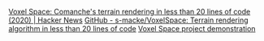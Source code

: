 
[Voxel Space: Comanche's terrain rendering in less than 20 lines of code (2020) | Hacker News](https://news.ycombinator.com/item?id=26631995)
[GitHub - s-macke/VoxelSpace: Terrain rendering algorithm in less than 20 lines of code](https://github.com/s-macke/VoxelSpace)
[Voxel Space project demonstration](https://s-macke.github.io/VoxelSpace/VoxelSpace.html)
